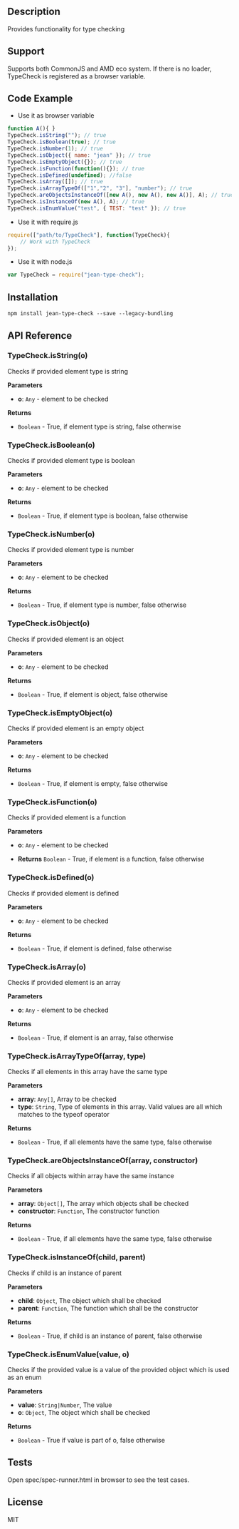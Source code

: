 ## Description

Provides functionality for type checking 

## Support
Supports both CommonJS and AMD eco system. If there is no loader, TypeCheck is registered as a browser variable.

## Code Example
- Use it as browser variable 
```js
function A(){ }
TypeCheck.isString(""); // true
TypeCheck.isBoolean(true); // true
TypeCheck.isNumber(1); // true
TypeCheck.isObject({ name: "jean" }); // true
TypeCheck.isEmptyObject({}); // true
TypeCheck.isFunction(function(){}); // true
TypeCheck.isDefined(undefined); //false
TypeCheck.isArray([]); // true
TypeCheck.isArrayTypeOf(["1","2", "3"], "number"); // true
TypeCheck.areObjectsInstanceOf([new A(), new A(), new A()], A); // true
TypeCheck.isInstanceOf(new A(), A); // true
TypeCheck.isEnumValue("test", { TEST: "test" }); // true
``` 

- Use it with require.js 
```javascript
require(["path/to/TypeCheck"], function(TypeCheck){
    // Work with TypeCheck
});
```
- Use it with node.js
```js
var TypeCheck = require("jean-type-check");
``` 
## Installation

`npm install jean-type-check --save --legacy-bundling`

## API Reference

### TypeCheck.isString(o) 

Checks if provided element type is string

**Parameters**
 - **o**: `Any` - element to be checked

**Returns**
- `Boolean` - True, if element type is string, false otherwise


### TypeCheck.isBoolean(o) 

Checks if provided element type is boolean

**Parameters**
- **o**: `Any` - element to be checked

**Returns**
- `Boolean` - True, if element type is boolean, false otherwise


### TypeCheck.isNumber(o) 

Checks if provided element type is number

**Parameters**
- **o**: `Any` - element to be checked

**Returns**
-  `Boolean` - True, if element type is number, false otherwise


### TypeCheck.isObject(o) 

Checks if provided element is an object

**Parameters**
- **o**: `Any` - element to be checked

**Returns**
 - `Boolean` - True, if element is object, false otherwise


### TypeCheck.isEmptyObject(o) 

Checks if provided element is an empty object

**Parameters**
- **o**: `Any` - element to be checked

**Returns** 
- `Boolean` - True, if element is empty, false otherwise


### TypeCheck.isFunction(o) 

Checks if provided element is a function

**Parameters**
- **o**: `Any` - element to be checked

- **Returns** `Boolean` - True, if element is a function, false otherwise


### TypeCheck.isDefined(o) 

Checks if provided element is defined

**Parameters**
- **o**: `Any` - element to be checked

**Returns**
- `Boolean` - True, if element is defined, false otherwise


### TypeCheck.isArray(o) 

Checks if provided element is an array

**Parameters**
- **o**: `Any` - element to be checked

**Returns**
- `Boolean` - True, if element is an array, false otherwise

### TypeCheck.isArrayTypeOf(array, type) 

Checks if all elements in this array have the same type

**Parameters**
- **array**: `Any[]`, Array to be checked
- **type**: `String`, Type of elements in this array. Valid values are all which matches 
                       to the typeof operator

**Returns**
- `Boolean` -  True, if all elements have the same type, false otherwise

### TypeCheck.areObjectsInstanceOf(array, constructor) 

Checks if all objects within array have the same instance

**Parameters**
- **array**: `Object[]`, The array which objects shall be checked
- **constructor**: `Function`, The constructor function

**Returns**
- `Boolean` -  True, if all elements have the same type, false otherwise

### TypeCheck.isInstanceOf(child, parent) 

Checks if child is an instance of parent

**Parameters**
- **child**: `Object`, The object which shall be checked
- **parent**: `Function`, The function which shall be the constructor

**Returns**
- `Boolean` -  True, if child is an instance of parent, false otherwise

### TypeCheck.isEnumValue(value, o) 

Checks if the provided value is a value of the provided object which is used as an enum

**Parameters**
- **value**: `String|Number`, The value
- **o**: `Object`, The object which shall be checked

**Returns**
- `Boolean` -  True if value is part of o, false otherwise

## Tests

Open spec/spec-runner.html in browser to see the test cases.

## License

MIT